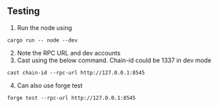 ## Testing
1. Run the node using
```
cargo run -- node --dev
```

2. Note the RPC URL and dev accounts
3. Cast using the below command. Chain-id could be 1337 in dev mode
```
cast chain-id --rpc-url http://127.0.0.1:8545
```
4. Can also use forge test
```
forge test --rpc-url http://127.0.0.1:8545
```

